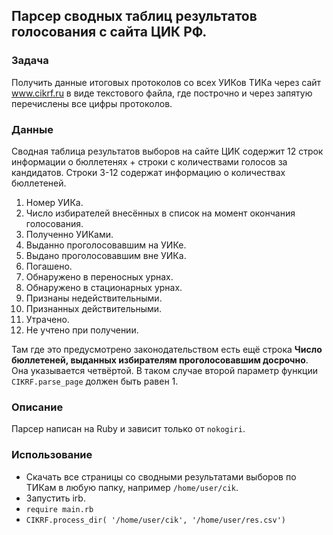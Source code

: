 ## Парсер сводных таблиц результатов голосования с сайта ЦИК РФ.

### Задача

Получить данные итоговых протоколов со всех УИКов ТИКа через сайт www.cikrf.ru
в виде текстового файла, где построчно и через запятую перечислены все цифры протоколов.

### Данные

Cводная таблица результатов выборов на сайте ЦИК содержит 12 строк информации о
бюллетенях + строки с количествами голосов за кандидатов. Строки 3-12 содержат информацию о
количествах бюллетеней.

1. Номер УИКа.
2. Число избирателей внесённых в список на момент окончания голосования.
3. Полученно УИКами.
4. Выданно проголосовавшим на УИКе.
5. Выдано проголосовавшим вне УИКа.
6. Погашено.
7. Обнаружено в переносных урнах.
8. Обнаружено в стационарных урнах.
9. Признаны недействительными.
10. Признанных действительными.
11. Утрачено.
12. Не учтено при получении.

Там где это предусмотрено законодательством есть ещё строка
**Число бюллетеней, выданных избирателям проголосовавшим досрочно**.
Она указывается четвёртой. В таком случае второй параметр
функции `CIKRF.parse_page` должен быть равен 1.

### Описание

Парсер написан на Ruby и зависит только от `nokogiri`.

### Использование

- Скачать все страницы со сводными результатами выборов по ТИКам в любую папку, например `/home/user/cik`.
- Запустить irb.
- `require main.rb`
- `CIKRF.process_dir( '/home/user/cik', '/home/user/res.csv')`
